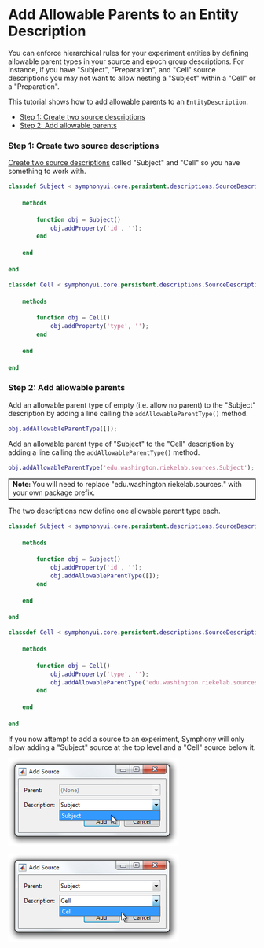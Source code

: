 # Add Allowable Parents to an Entity Description

You can enforce hierarchical rules for your experiment entities by defining allowable parent types in your source and epoch group descriptions. For instance, if you have "Subject", "Preparation", and "Cell" source descriptions you may not want to allow nesting a "Subject" within a "Cell" or a "Preparation".

This tutorial shows how to add allowable parents to an `EntityDescription`.

- [Step 1: Create two source descriptions](#step-1-create-two-source-descriptions)
- [Step 2: Add allowable parents](#step-2-add-allowable-parents)

### Step 1: Create two source descriptions
[Create two source descriptions](Write-an-Entity-Description.md) called "Subject" and "Cell" so you have something to work with.

```matlab
classdef Subject < symphonyui.core.persistent.descriptions.SourceDescription

    methods

        function obj = Subject()
            obj.addProperty('id', '');
        end

    end

end
```

```matlab
classdef Cell < symphonyui.core.persistent.descriptions.SourceDescription

    methods

        function obj = Cell()
            obj.addProperty('type', '');
        end

    end

end
```

### Step 2: Add allowable parents
Add an allowable parent type of empty (i.e. allow no parent) to the "Subject" description by adding a line calling the `addAllowableParentType()` method.

```matlab
obj.addAllowableParentType([]);
```

Add an allowable parent type of "Subject" to the "Cell" description by adding a line calling the `addAllowableParentType()` method.

```matlab
obj.addAllowableParentType('edu.washington.riekelab.sources.Subject');
```

<table cellspacing="0" class="note" summary="Note" cellpadding="5" border="1"><tbody><tr width="90%"><td>
<b>Note:</b> You will need to replace "edu.washington.riekelab.sources." with your own package prefix.
</td></tr></tbody></table>

The two descriptions now define one allowable parent type each.

```matlab
classdef Subject < symphonyui.core.persistent.descriptions.SourceDescription

    methods

        function obj = Subject()
            obj.addProperty('id', '');
            obj.addAllowableParentType([]);
        end

    end

end
```

```matlab
classdef Cell < symphonyui.core.persistent.descriptions.SourceDescription

    methods

        function obj = Cell()
            obj.addProperty('type', '');
            obj.addAllowableParentType('edu.washington.riekelab.sources.Subject');
        end

    end

end
```

If you now attempt to add a source to an experiment, Symphony will only allow adding a "Subject" source at the top level and a "Cell" source below it.

![add subject](images/add-allowable-parents-to-an-entity-description/add-subject.png)

![add cell](images/add-allowable-parents-to-an-entity-description/add-cell.png)
